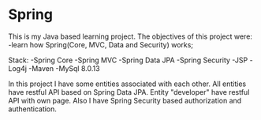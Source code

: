 # Spring

This is my Java based learning project. The objectives of this project were:
  -learn how Spring(Core, MVC, Data and Security) works;
  
  
Stack:
  -Spring Core
  -Spring MVC
  -Spring Data JPA
  -Spring Security
  -JSP
  -Log4j
  -Maven
  -MySql 8.0.13
  
  In this project I have some entities associated with each other. All entities have restful API based on Spring Data JPA.
  Entity "developer" have restful API with own page.
  Also I have Spring Security based authorization and authentication.
